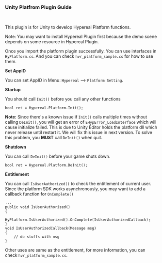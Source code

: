 ### Unity Platfrom Plugin Guide
<br>

This plugin is for Unity to develop Hypereal Platform functions.

Note: You may want to install Hypereal Plugin first because the demo scene depends on some resource in Hypereal Plugin.

Once you import the platform plugin successfully. You can use interfaces in ``HyPlatform.cs``. And you can check ``hvr_platform_sample.cs``  for how to use them.

**Set AppID**

You can set AppID in Menu: ``Hypereal`` --> ``Platform Setting``. 

**Startup**
   
You should call ``Init()`` before you call any other functions
       
    bool ret = Hypereal.Platform.Init();

**Note:** Since there's a known issue if ``Init()`` calls multiple times without calling ``DeInit()``, you will get an error of ``EHypError_LoadInterface`` which will cause initialize failed. This is due to Unity Editor holds the platform dll which never release until restart it. We will fix this issue in next version. To solve this problem, you **MUST** call ``DeInit()`` when quit.
    
**Shutdown**

You can call ``DeInit()`` before your game shuts down.
    
    bool ret = Hypereal.Platform.DeInit(); 
    
    
**Entitlement**

You can call ``IsUserAuthorized()`` to check the entitlement of current user. Since the platform SDK works asynchronously, you may want to add a callback function for ``OnComplete()``

    ...
    public void IsUserAuthorized()
    {
        HyPlatform.IsUserAuthorized().OnComplete(IsUserAuthorizedCallback);
    }
    void IsUserAuthorizedCallback(Message msg)
    {
        // do stuffs with msg
    }
    
Other uses are same as the entitlement, for more information, you can check ``hvr_platform_sample.cs``.
 
 